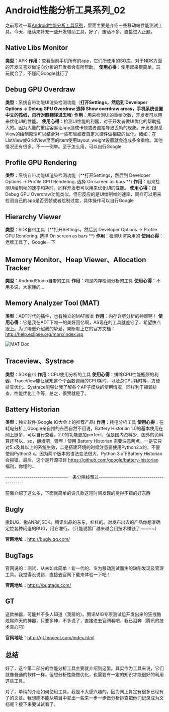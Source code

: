 # Android性能分析工具系列_02

之前写过一篇[Android性能分析工具系列](Android性能分析工具系列.md)，里面主要是介绍一些移动端性能测试工具。今天，继续来补充一些开发辅助工具，好了，废话不多，直接进入正题。

## Native Libs Monitor

**类型**：APK
**作用**：查看当前手机所有的app，它们所使用的SO库。对于NDK方面的开发又喜欢做逆向分析的开发者会有所帮助。
**使用心得**：使用起来很简单，玩玩就会了，不懂问Google就行了

## Debug GPU Overdraw

**类型**：系统自带功能UI渲染检测功能（**打开Settings，然后到 Developer Options -> Debug GPU Overdraw 选择 Show overdraw areas，手机系统设置中文的孩纸，自行对照翻译进去哈**)
**作用**：用来检测UI的重绘次数，开发者可以用来优化UI的性能。
**使用心得**：检测UI性能的利器，对于开发者做UI优化的帮助挺大的。因为大量的重绘容易让app造成卡顿或者直接导致丢帧的现象。开发者熟悉View的绘制原理可以结合对一些布局或者自定义控件做相应的优化。诸如：在ListView或GridView里面的item使用layout_weight设置就会造成多余重绘。其他情况还有很多，不一一例举。至于怎么用，可以自行Google

## Profile GPU Rendering

**类型**：系统自带功能UI渲染检测功能（**打开Settings，然后到 Developer Options -> Profile GPU Rendering. 选择 On screen as bars **)
**作用**：用来检测UI绘制帧的速率和耗时，同样开发者可以用来优化UI的性能。
**使用心得**：跟Debug GPU Overdraw功能类似，但它反应的是UI绘制帧的速率，同样可以用来检测自己的app是否丢帧或者绘制过度，具体操作可以自行Google

## Hierarchy Viewer

**类型**：SDK自带工具（**打开Settings，然后到 Developer Options -> Profile GPU Rendering. 选择 On screen as bars **)
**作用**：检测UI渲染用的
**使用心得**：老牌工具了，Google一下

## Memory Monitor、Heap Viewer、Allocation Tracker

**类型**：AndroidStudio自带的工具
**作用**：均是内存检测分析的工具
**使用心得**：不用多说，大家懂的...


## Memory Analyzer Tool (MAT)

**类型**：ADT时代的插件，也有独立的MAT版本
**作用**：内存详尽分析的神器啊！
**使用心得**：它是我在ADT下唯一的美好回忆啊，AS现在的工具就差它了，希望快点跟上。为了隆重介绍我的挚爱，果断献上它的官方文档：http://help.eclipse.org/mars/index.jsp

![MAT Doc](http://a.hiphotos.baidu.com/image/pic/item/b21bb051f819861846864c164ced2e738ad4e65b.jpg)

## Traceview、Systrace

**类型**：SDK自带
**作用**：CPU使用分析的工具
**使用心得**：排除CPU性能瓶颈的利器，TraceView能让我知道个个函数调用的CPU耗时，以及总CPU耗时等，方便排查优化。Systrace能够让我了解各个AP子模块的使用情况，同样利于瓶颈排查，性能优化工作等，总之，很赞就是了。

## Battery Historian

**类型**：独立软件(Google IO大会上的推荐产品)
**作用**：耗电分析工具
**使用心得**：在耗电分析上Google亲自推的东西自然不用说，Battery Historian 1.0的基本使用在网上挺多，可以自行查看。2.0的功能更加perfect，但是国内资料少，国外的资料算还可以，so，翻墙吧，骚年！使用 Battery Historian 需要注意两点，一是它只对5.x及其以上的系统生效，二是搭建环境的时候注意要使用Python2.x的，不要使用Python3.x。因为两个版本的语法变法很大，Python 3.x下Battery Historian会报错。最后，这个是开源项目 https://github.com/google/battery-historian 福利，你懂的...


-------------------------------一条分隔线飘过-----------------------------------------

前面介绍了这么多，下面就简单的说几款这短时间发现的觉得不错的好东西

## Bugly

揪BUG、揪ANR的SDK。腾讯出品的东东，杠杠的。对发布出去的产品你想准确定位各种闪退的BUG，用它准行。（只能说鹅厂越来越会用技术赚钱了~~~~~）

**官网地址**：http://bugly.qq.com/

## BugTags

官网说的：测试，从未如此简单！新一代的、专为移动测试而生的缺陷发现及管理工具。我觉得没说错，直接去官网下载来体验一下吧！

**官网地址**：https://bugtags.com/

## GT

这款神器，可能并不多人知道（我猜的）。腾讯MIG专项测试组开发出来的狂拽酷炫屌炸天的神器，只要多神，不多说了，直接进去官网看吧，我已泪奔（腾讯的技术真心叼）

**官网地址**：http://gt.tencent.com/index.html


## 总结

好了，这个第二部分的性能分析工具主要就介绍到这里。其实作为工具来说，它们就像普通的软件一样。但想分析性能做优化，也需要有一定的知识才能很好的利用这些工具。

对了，单纯的介绍如何使用工具，我是不大感兴趣的，因为网上肯定有很多已经有了的文章。我想能不能从项目中拿出一些来一步一步做分析排查把他们记录成为文档呢？接下来要试试看了。